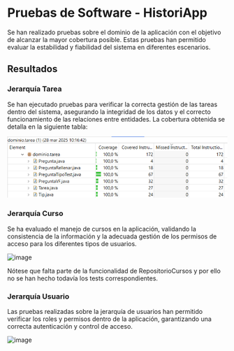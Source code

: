 # Pruebas de Software - HistoriApp

Se han realizado pruebas sobre el dominio de la aplicación con el objetivo de alcanzar la mayor cobertura posible. Estas pruebas han permitido evaluar la estabilidad y fiabilidad del sistema en diferentes escenarios.

## Resultados

### Jerarquía Tarea
Se han ejecutado pruebas para verificar la correcta gestión de las tareas dentro del sistema, asegurando la integridad de los datos y el correcto funcionamiento de las relaciones entre entidades. La cobertura obtenida se detalla en la siguiente tabla:

![Cobertura de tests en la jerarquía de Tarea](./tarea.png)

### Jerarquía Curso
Se ha evaluado el manejo de cursos en la aplicación, validando la consistencia de la información y la adecuada gestión de los permisos de acceso para los diferentes tipos de usuarios.

![image](https://github.com/user-attachments/assets/6b16c187-536b-43b4-9f58-851d640002f9)

Nótese que falta parte de la funcionalidad de RepositorioCursos y por ello no se han hecho todavía los tests correspondientes.

### Jerarquía Usuario
Las pruebas realizadas sobre la jerarquía de usuarios han permitido verificar los roles y permisos dentro de la aplicación, garantizando una correcta autenticación y control de acceso.

![image](https://github.com/user-attachments/assets/a31387fe-acb4-4b2d-bafe-41dc917f1799)

